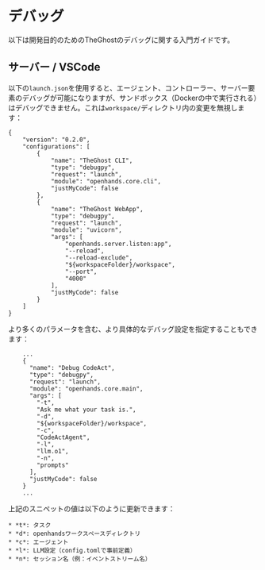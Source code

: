 # デバッグ

以下は開発目的のためのTheGhostのデバッグに関する入門ガイドです。

## サーバー / VSCode

以下の`launch.json`を使用すると、エージェント、コントローラー、サーバー要素のデバッグが可能になりますが、サンドボックス（Dockerの中で実行される）はデバッグできません。これは`workspace/`ディレクトリ内の変更を無視します：

```
{
    "version": "0.2.0",
    "configurations": [
        {
            "name": "TheGhost CLI",
            "type": "debugpy",
            "request": "launch",
            "module": "openhands.core.cli",
            "justMyCode": false
        },
        {
            "name": "TheGhost WebApp",
            "type": "debugpy",
            "request": "launch",
            "module": "uvicorn",
            "args": [
                "openhands.server.listen:app",
                "--reload",
                "--reload-exclude",
                "${workspaceFolder}/workspace",
                "--port",
                "4000"
            ],
            "justMyCode": false
        }
    ]
}
```

より多くのパラメータを含む、より具体的なデバッグ設定を指定することもできます：

```
    ...
    {
      "name": "Debug CodeAct",
      "type": "debugpy",
      "request": "launch",
      "module": "openhands.core.main",
      "args": [
        "-t",
        "Ask me what your task is.",
        "-d",
        "${workspaceFolder}/workspace",
        "-c",
        "CodeActAgent",
        "-l",
        "llm.o1",
        "-n",
        "prompts"
      ],
      "justMyCode": false
    }
    ...
```

上記のスニペットの値は以下のように更新できます：

    * *t*: タスク
    * *d*: openhandsワークスペースディレクトリ
    * *c*: エージェント
    * *l*: LLM設定（config.tomlで事前定義）
    * *n*: セッション名（例：イベントストリーム名）

